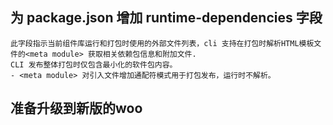 

## 为 package.json 增加 runtime-dependencies 字段
    此字段指示当前组件库运行和打包时使用的外部文件列表，cli 支持在打包时解析HTML模板文件的<meta module> 获取相关依赖包信息和附加文件. 
    CLI 发布整体打包时仅包含最小化的软件包内容。
    - <meta module> 对引入文件增加通配符模式用于打包发布，运行时不解析。

## 准备升级到新版的woo
